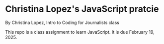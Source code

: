 # Christina Lopez's JavaScript pratcie

By Christina Lopez, Intro to Coding for Journalists class

This repo is a class assignment to learn JavaScript. It is due February 19, 2025.
